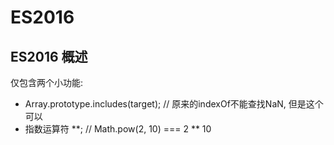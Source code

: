# ES2016

## ES2016 概述

仅包含两个小功能:

+ Array.prototype.includes(target); // 原来的indexOf不能查找NaN, 但是这个可以
+ 指数运算符 **; // Math.pow(2, 10) === 2 ** 10


